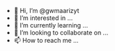 - 👋 Hi, I’m @gwmaarizyt
- 👀 I’m interested in ...
- 🌱 I’m currently learning ...
- 💞️ I’m looking to collaborate on ...
- 📫 How to reach me ...

<!---
gwmaarizyt/gwmaarizyt is a ✨ special ✨ repository because its `README.md` (this file) appears on your GitHub profile.
You can click the Preview link to take a look at your changes.
--->
